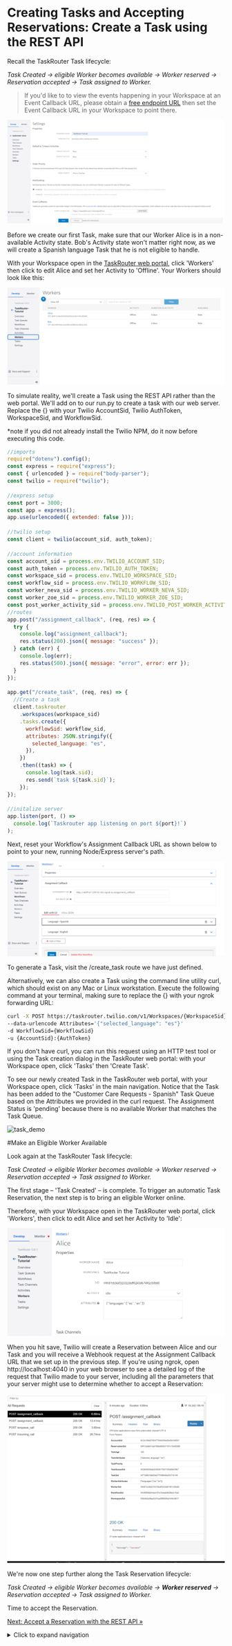 # Creating Tasks and Accepting Reservations: Create a Task using the REST API

Recall the TaskRouter Task lifecycle:

_Task Created → eligible Worker becomes available → Worker reserved → Reservation accepted → Task assigned to Worker._

> If you'd like to to view the events happening in your Workspace at an Event Callback URL, please obtain a [free endpoint URL](https://requestbin.com/) then set the Event Callback URL in your Workspace to point there.

![workflow callback](images/workflow_callback.png)

Before we create our first Task, make sure that our Worker Alice is in a non-available Activity state. Bob's Activity state won't matter right now, as we will create a Spanish language Task that he is not eligible to handle.

With your Workspace open in the [TaskRouter web portal](https://www.twilio.com/user/account/taskrouter/workspaces), click 'Workers' then click to edit Alice and set her Activity to 'Offline'. Your Workers should look like this:

![workers_setup_01](images/workers_setup_01.png)

To simulate reality, we'll create a Task using the REST API rather than the web portal. We'll add on to our run.py to create a task with our web server. Replace the {} with your Twilio AccountSid, Twilio AuthToken, WorkspaceSid, and WorkflowSid.

\*note if you did not already install the Twilio NPM, do it now before executing this code.

```javascript
//imports
require("dotenv").config();
const express = require("express");
const { urlencoded } = require("body-parser");
const twilio = require("twilio");

//express setup
const port = 3000;
const app = express();
app.use(urlencoded({ extended: false }));

//twilio setup
const client = twilio(account_sid, auth_token);

//account information
const account_sid = process.env.TWILIO_ACCOUNT_SID;
const auth_token = process.env.TWILIO_AUTH_TOKEN;
const workspace_sid = process.env.TWILIO_WORKSPACE_SID;
const workflow_sid = process.env.TWILIO_WORKFLOW_SID;
const worker_neva_sid = process.env.TWILIO_WORKER_NEVA_SID;
const worker_zoe_sid = process.env.TWILIO_WORKER_ZOE_SID;
const post_worker_activity_sid = process.env.TWILIO_POST_WORKER_ACTIVITY;
//routes
app.post("/assignment_callback", (req, res) => {
  try {
    console.log("assignment_callback");
    res.status(200).json({ message: "success" });
  } catch (err) {
    console.log(err);
    res.status(500).json({ message: "error", error: err });
  }
});

app.get("/create_task", (req, res) => {
  //Create a task
  client.taskrouter
    .workspaces(workspace_sid)
    .tasks.create({
      workflowSid: workflow_sid,
      attributes: JSON.stringify({
        selected_language: "es",
      }),
    })
    .then((task) => {
      console.log(task.sid);
      res.send(`task ${task.sid}`);
    });
});

//initalize server
app.listen(port, () =>
  console.log(`Taskrouter app listening on port ${port}!`)
);
```

Next, reset your Workflow's Assignment Callback URL as shown below to point to your new, running Node/Express server's path.

![assignment_callback](images/assignment_callback2.png)

To generate a Task, visit the /create_task route we have just defined.

Alternatively, we can also create a Task using the command line utility curl, which should exist on any Mac or Linux workstation. Execute the following command at your terminal, making sure to replace the {} with your ngrok forwarding URL:

```bash
curl -X POST https://taskrouter.twilio.com/v1/Workspaces/{WorkspaceSid}/Tasks
--data-urlencode Attributes='{"selected_language": "es"}'
-d WorkflowSid={WorkflowSid}
-u {AccountSid}:{AuthToken}
```

If you don't have curl, you can run this request using an HTTP test tool or using the Task creation dialog in the TaskRouter web portal: with your Workspace open, click 'Tasks' then 'Create Task'.

To see our newly created Task in the TaskRouter web portal, with your Workspace open, click 'Tasks' in the main navigation. Notice that the Task has been added to the "Customer Care Requests - Spanish" Task Queue based on the Attributes we provided in the curl request. The Assignment Status is 'pending' because there is no available Worker that matches the Task Queue.

![task_demo](task_demo.png)

#Make an Eligible Worker Available

Look again at the TaskRouter Task lifecycle:

_Task Created → eligible Worker becomes available → Worker reserved → Reservation accepted → Task assigned to Worker._

The first stage – 'Task Created' – is complete. To trigger an automatic Task Reservation, the next step is to bring an eligible Worker online.

Therefore, with your Workspace open in the TaskRouter web portal, click 'Workers', then click to edit Alice and set her Activity to 'Idle':

![alice_set_idle](images/alice_set_to_idle.png)

When you hit save, Twilio will create a Reservation between Alice and our Task and you will receive a Webhook request at the Assignment Callback URL that we set up in the previous step. If you're using ngrok, open http://localhost:4040 in your web browser to see a detailed log of the request that Twilio made to your server, including all the parameters that your server might use to determine whether to accept a Reservation:

![localhost_4040](images/localhost_4040.png)

We're now one step further along the Task Reservation lifecycle:

_Task Created → eligible Worker becomes available → **Worker reserved** → Reservation accepted → Task assigned to Worker._

Time to accept the Reservation.

[Next: Accept a Reservation with the REST API »](part2-c-accept_reservation.md)

<details>
<summary>Click to expand navigation</summary>

- [Part 2](part2.md)
- [Overview](../overview.md)

</details>
